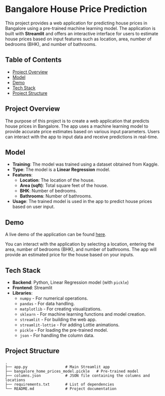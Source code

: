 # Bangalore House Price Prediction

This project provides a web application for predicting house prices in Bangalore using a pre-trained machine learning model. The application is built with **Streamlit** and offers an interactive interface for users to estimate house prices based on input features such as location, area, number of bedrooms (BHK), and number of bathrooms.

## Table of Contents
- [Project Overview](#project-overview)
- [Model](#model)
- [Demo](#demo)
- [Tech Stack](#tech-stack)
- [Project Structure](#project-structure)

## Project Overview
The purpose of this project is to create a web application that predicts house prices in Bangalore. The app uses a machine learning model to provide accurate price estimates based on various input parameters. Users can interact with the app to input data and receive predictions in real-time.

## Model
- **Training**: The model was trained using a dataset obtained from Kaggle.
- **Type**: The model is a **Linear Regression** model.
- **Features**: 
  - **Location**: The location of the house.
  - **Area (sqft)**: Total square feet of the house.
  - **BHK**: Number of bedrooms.
  - **Bathrooms**: Number of bathrooms.
- **Usage**: The trained model is used in the app to predict house prices based on user input.

## Demo
A live demo of the application can be found [here](https://housepricebangalore.streamlit.app/). 

You can interact with the application by selecting a location, entering the area, number of bedrooms (BHK), and number of bathrooms. The app will provide an estimated price for the house based on your inputs.

## Tech Stack
- **Backend**: Python, Linear Regression model (with `pickle`)
- **Frontend**: Streamlit
- **Libraries**:
  - `numpy` - For numerical operations.
  - `pandas` - For data handling.
  - `matplotlib` - For creating visualizations.
  - `sklearn` - For machine learning functions and model creation.
  - `streamlit` - For building the web app.
  - `streamlit-lottie` - For adding Lottie animations.
  - `pickle` - For loading the pre-trained model.
  - `json` - For handling the column data.

## Project Structure
```plaintext
.
├── app.py                 # Main Streamlit app
├── bangalore_home_prices_model.pickle   # Pre-trained model
├── columns.json           # JSON file containing the columns and locations
├── requirements.txt       # List of dependencies
└── README.md              # Project documentation
